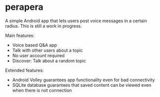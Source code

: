 # perapera

A simple Android app that lets users post voice messages in a certain radius. This is still a work in progress.

Main features:
* Voice based Q&A app
* Talk with other users about a topic
* No user account required
* Discover: Talk about a random topic

Extended features:
* Android Volley guarantees app functionality even for bad connectivity
* SQLite database guarantees that saved content can be viewed even when there is not connection
